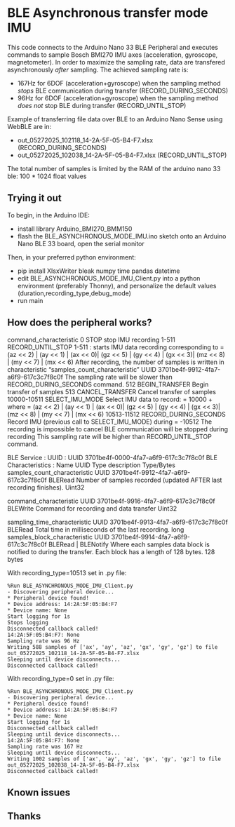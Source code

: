# BLE Asynchronous transfer mode IMU
This code connects to the Arduino Nano 33 BLE Peripheral and executes commands to sample
Bosch BMI270 IMU axes (acceleration, gyroscope, magnetometer).
In order to maximize the sampling rate, data are transfered asynchronously *after* sampling.
The achieved sampling rate is:
- 167Hz for 6DOF (acceleration+gyroscope) when the sampling method *stops* BLE communication during transfer (RECORD_DURING_SECONDS)
- 96Hz for 6DOF (acceleration+gyroscope) when the sampling method *does not* stop BLE during transfer (RECORD_UNTIL_STOP)

Example of transferring file data over BLE to an Arduino Nano Sense using WebBLE are in:
- out_05272025_102118_14-2A-5F-05-B4-F7.xlsx (RECORD_DURING_SECONDS)
- out_05272025_102038_14-2A-5F-05-B4-F7.xlsx (RECORD_UNTIL_STOP)

The total number of samples is limited by the RAM of the arduino nano 33 ble: 100 * 1024 float values 

## Trying it out

To begin, in the Arduino IDE:
* install library Arduino_BMI270_BMM150
* flash the BLE_ASYNCHRONOUS_MODE_IMU.ino sketch onto an Arduino Nano BLE 33 board, open the serial monitor

Then, in your preferred python environment: 
* pip install XlsxWriter bleak numpy time pandas datetime
* edit BLE_ASYNCHRONOUS_MODE_IMU_Client.py into a python environment (preferably Thonny), and personalize the default values (duration,recording_type,debug_mode)
* run main

## How does the peripheral works?

command_characteristic 
0	STOP	stop IMU recording
1-511	RECORD_UNTIL_STOP	1-511 : starts IMU data recording corresponding to <command value> =  
(az << 2) | (ay << 1) | (ax << 0)|
    (gz << 5) | (gy << 4) | (gx << 3)|
    (mz << 8) | (my << 7) | (mx << 6)
After recording, the number of samples is written in characteristic “samples_count_characteristic” UUID 3701be4f-9912-4fa7-a6f9-617c3c7f8c0f
The sampling rate will be slower than RECORD_DURING_SECONDS command.
512 	BEGIN_TRANSFER	Begin transfer of samples
513	CANCEL_TRANSFER	Cancel transfer of samples
10000-10511	SELECT_IMU_MODE	Select IMU data to record: 
<command value> = 10000 + <mode> 
where <mode> = (az << 2) | (ay << 1) | (ax << 0)|
    (gz << 5) | (gy << 4) | (gx << 3)|
    (mz << 8) | (my << 7) | (mx << 6)
10513-11512	RECORD_DURING_SECONDS	Record IMU (previous call to SELECT_IMU_MODE) during <seconds> = <command value> -10512
The recording is impossible to cancel
BLE communication will be stopped during recording
This sampling rate will be higher than RECORD_UNTIL_STOP command.

BLE Service :
UUID : UUID 3701be4f-0000-4fa7-a6f9-617c3c7f8c0f
BLE Characteristics :
Name	UUID	Type	description	Type/Bytes
samples_count_characteristic	UUID 3701be4f-9912-4fa7-a6f9-617c3c7f8c0f	BLERead
	Number of samples recorded (updated AFTER last recording finishes).	Uint32

command_characteristic	UUID 3701be4f-9916-4fa7-a6f9-617c3c7f8c0f	BLEWrite
	Command for recording and data transfer	Uint32

sampling_time_characteristic	UUID 3701be4f-9913-4fa7-a6f9-617c3c7f8c0f	BLERead
	Total time in milliseconds of the last recording.	long
samples_block_characteristic	UUID 3701be4f-9914-4fa7-a6f9-617c3c7f8c0f	BLERead | BLENotify	Where each samples data block is notified to during the transfer.  Each block has a length of 128 bytes.	128 bytes

With recording_type=10513 set in .py file:
```
%Run BLE_ASYNCHRONOUS_MODE_IMU_Client.py
- Discovering peripheral device...
* Peripheral device found!
* Device address: 14:2A:5F:05:B4:F7
* Device name: None
Start logging for 1s
Stops logging
Disconnected callback called!
14:2A:5F:05:B4:F7: None
Sampling rate was 96 Hz
Writing 588 samples of ['ax', 'ay', 'az', 'gx', 'gy', 'gz'] to file out_05272025_102118_14-2A-5F-05-B4-F7.xlsx
Sleeping until device disconnects...
Disconnected callback called!
```

With recording_type=0 set in .py file:
```
%Run BLE_ASYNCHRONOUS_MODE_IMU_Client.py
- Discovering peripheral device...
* Peripheral device found!
* Device address: 14:2A:5F:05:B4:F7
* Device name: None
Start logging for 1s
Disconnected callback called!
Sleeping until device disconnects...
14:2A:5F:05:B4:F7: None
Sampling rate was 167 Hz
Sleeping until device disconnects...
Writing 1002 samples of ['ax', 'ay', 'az', 'gx', 'gy', 'gz'] to file out_05272025_102038_14-2A-5F-05-B4-F7.xlsx
Disconnected callback called!
```

## Known issues

## Thanks


